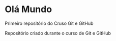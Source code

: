 # Olá Mundo
 Primeiro repositório do Cruso Git e GitHub

 Repositório criado durante o curso de Git e GitHub



